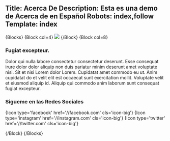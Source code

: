 Title: Acerca De
Description: Esta es una demo de Acerca de en Español
Robots: index,follow
Template: index
----


{Blocks}
{Block col=4}
![]({url}/content/imagenes/demos/profil.jpg)
{/Block}
{Block col=8}

### Fugiat excepteur.

Dolor qui nulla labore consectetur consectetur deserunt. Esse consequat irure dolor dolor aliquip non duis pariatur minim deserunt amet voluptate nisi. Sit et nisi Lorem dolor Lorem. Cupidatat amet commodo eu ut. Anim cupidatat do et velit elit est occaecat sunt exercitation mollit. Voluptate velit et eiusmod aliquip id. Aliquip qui commodo anim laborum sunt consequat fugiat excepteur.

### Sigueme en las Redes Sociales

{Icon type='facebook' href='//facebook.com' cls='icon-big'} {Icon type='instagram' href='//instagram.com' cls='icon-big'} {Icon type='twitter' href='//twitter.com' cls='icon-big'}

{/Block}
{/Blocks}
